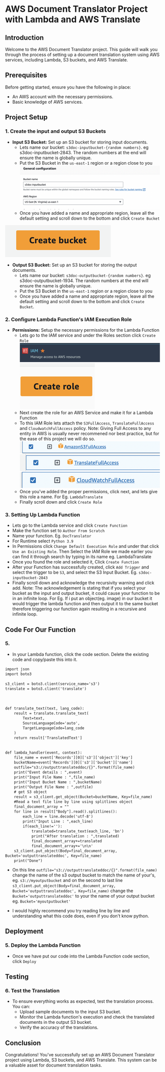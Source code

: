 # AWS Document Translator Project with Lambda and AWS Translate

## Introduction
Welcome to the AWS Document Translator project. This guide will walk you through the process of setting up a document translation system using AWS services, including Lambda, S3 buckets, and AWS Translate.

## Prerequisites
Before getting started, ensure you have the following in place:
- An AWS account with the necessary permissions.
- Basic knowledge of AWS services.

## Project Setup
### 1. Create the input and output S3 Buckets
- **Input S3 Bucket:** Set up an S3 bucket for storing input documents.
  - Lets name our bucket: `s3doc-inputbucket-{random numbers}`. eg s3doc-inputbucket-2843. The random numbers at the end will ensure the name is globally unique.
  - Put the S3 Bucket in the `us-east-1` region or a region close to you
![](https://github.com/yusufmunircloud/AWS-Projects/blob/main/img/general/s3configuration.png?raw=true)
  - Once you have added a name and appropriate region, leave all the default setting and scroll down to the bottom and click `Create Bucket`
    
![](https://github.com/yusufmunircloud/AWS-Projects/blob/main/img/general/createbucket.png?raw=true)

- **Output S3 Bucket:** Set up an S3 bucket for storing the output documents.
  - Lets name our bucket: `s3doc-outputbucket-{random numbers}`. eg s3doc-outputbucket-1934. The random numbers at the end will ensure the name is globally unique.
  - Put the S3 Bucket in the `us-east-1` region or a region close to you
  - Once you have added a name and appropriate region, leave all the default setting and scroll down to the bottom and click `Create Bucket`.




### 2. Configure Lambda Function's IAM Execution Role
- **Permissions:** Setup the necessary permissions for the Lambda Function
    - Lets go to the IAM service and under the Roles section click `Create Role`
      ![](https://github.com/yusufmunircloud/AWS-Projects/blob/main/img/general/IAM.png?raw=true)
      ![](https://github.com/yusufmunircloud/AWS-Projects/blob/main/img/general/createrole.png?raw=true)
    - Next create the role for an AWS Service and make it for a Lambda Function
    - To this IAM Role lets attach the `S3FullAccess`, `TranslateFullAccess` and `CloudwatchFullAccess` policy. Note: Giving Full Access to any entity in AWS is usually never recommened nor best        practice, but for the ease of this project we will do so.
      ![](https://github.com/yusufmunircloud/AWS-Projects/blob/main/img/general/s3iam.png?raw=true)
      ![](https://github.com/yusufmunircloud/AWS-Projects/blob/main/img/general/translateiam.png?raw=true)
      ![](https://github.com/yusufmunircloud/AWS-Projects/blob/main/img/general/cwiam.png?raw=true)
    - Once you've added the proper permissions, click next, and lets give this role a name. For Eg. `LambdaTranslate`
    - Finally scroll down and click `Create Role`

      
### 3. Setting Up Lambda Function
  - Lets go to the Lambda service and click `Create Function`
  - Make the function set to `Author From Scratch`
  - Name your function. Eg. `DocTranslator`
  - For Runtime select `Python 3.9`
  - In Permissions click `Change Default Execution Role` and under that click `Use an Existing Role`. Then Select the IAM Role we made earlier you can find it through           search by typing in its name eg. LambdaTranslate
  - Once you found the role and selected it, Click `Create Function`
  - After your Function has successfully created, click `Add Trigger` and select the trigger to be `S3`, and select the S3 Input Bucket. Eg. `s3doc-inputbucket-2843`
  - Finally scroll down and acknowledge the recursivity warning and click add. Note: The acknowledgement is stating that if you select your bucket as the input and output bucket, it could cause your function to be in an infinite loop. For Eg. If i put an object(eg. image) in our bucket it would trigger the lambda function and then output it to the same bucket therefore triggering our function again resulting in a recursive and infinite loop.

## Code For Our Function
### 5. 
- In your Lambda function, click the code section. Delete the existing code and copy/paste this into it.
```
import json
import boto3

s3_client = boto3.client(service_name='s3')
translate = boto3.client('translate')



def translate_text(text, lang_code):
    result = translate.translate_text(
        Text=text,
        SourceLanguageCode='auto',
        TargetLanguageCode=lang_code
    )
    return result['TranslatedText']


def lambda_handler(event, context):
    file_name = event['Records'][0]['s3']['object']['key']
    bucketName=event['Records'][0]['s3']['bucket']['name']
    outfile="s3://outputtranslateddoc/{}".format(file_name)
    print("Event details : ",event)
    print("Input File Name : ",file_name)
    print("Input Bucket Name : ",bucketName)
    print("Output File Name : ",outfile)
    # get S3 object
    result = s3_client.get_object(Bucket=bucketName, Key=file_name) 
    #Read a text file line by line using splitlines object
    final_document_array = ""
    for line in result["Body"].read().splitlines():
        each_line = line.decode('utf-8')
        print("Input Line : ",each_line)
        if(each_line!=''):
            translated=translate_text(each_line, 'bn')
            print("After translation : ",translated)
            final_document_array+=translated
            final_document_array+='\n\n'
    s3_client.put_object(Body=final_document_array, Bucket='outputtranslateddoc', Key=file_name)
    print("Done")
```
- On this line `outfile="s3://outputtranslateddoc/{}".format(file_name)` change the name of the s3 output bucket to match the name of your's, eg. `s3://myoutputbucket` and 
on the second to last line `s3_client.put_object(Body=final_document_array, Bucket='outputtranslateddoc', Key=file_name)` change the `Bucket='outputtranslateddoc'` to your the name of your output bucket eg. `Bucket='myoutputbucket'`

- I would highly recommend you try reading line by line and understanding what this code does, even if you don't know python.
  
## Deployment
### 5. Deploy the Lambda Function
- Once we have put our code into the Lambda Function code section, click `Deploy`

## Testing
### 6. Test the Translation
- To ensure everything works as expected, test the translation process. You can:
  - Upload sample documents to the input S3 bucket.
  - Monitor the Lambda function's execution and check the translated documents in the output S3 bucket.
  - Verify the accuracy of the translations.


## Conclusion
Congratulations! You've successfully set up an AWS Document Translator project using Lambda, S3 buckets, and AWS Translate. This system can be a valuable asset for document translation tasks.

